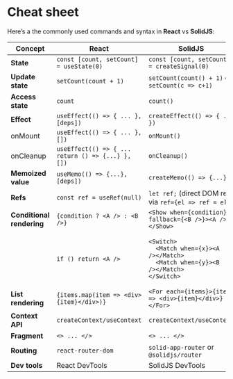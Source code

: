 # Cheat sheet

Here’s a the commonly used commands and syntax in **React** vs **SolidJS**:

| **Concept**               | **React**                                | **SolidJS**                                             |
| ------------------------- | ---------------------------------------- | ------------------------------------------------------- |
| **State**                 | `const [count, setCount] = useState(0)`  | `const [count, setCount] = createSignal(0)`             |
| **Update state**          | `setCount(count + 1)`                    | `setCount(count() + 1)` or `setCount(c => c+1)`         |
| **Access state**          | `count`                                  | `count()`                                               |
| **Effect**                | `useEffect(() => { ... }, [deps])`       | `createEffect(() => { ... })`                           |
|   onMount                 | `useEffect(() => { ... }, [])`           | `onMount()`                                             |
|   onCleanup               | `useEffect(() => { ... return () => {...} }, [])`  | `onCleanup()`                                 |
| **Memoized value**        | `useMemo(() => {...}, [deps])`           | `createMemo(() => {...})`                               |
| **Refs**                  | `const ref = useRef(null)`               | `let ref;` (direct DOM refs via `ref={el => ref = el}`) |
| **Conditional rendering** | `{condition ? <A /> : <B />}`            | `<Show when={condition} fallback={<B />}><A /></Show>`  |
|                           | `if () return <A />`                     | <pre><code>&lt;Switch&gt;<br />&nbsp;&nbsp;&lt;Match when={x}&gt;&lt;A /&gt;&lt;/Match&gt;<br />&nbsp;&nbsp;&lt;Match when={y}&gt;&lt;B /&gt;&lt;/Match&gt;<br />&lt;/Switch&gt;</code></pre> |
| **List rendering**        | `{items.map(item => <div>{item}</div>)}` | `<For each={items}>{item => <div>{item}</div>}</For>`   |
| **Context API**           | `createContext/useContext`               | `createContext/useContext`                              |
| **Fragment**              | `<> ... </>`                             | `<> ... </>`                                            |
| **Routing**               | `react-router-dom`                       | `solid-app-router` or `@solidjs/router`                 |
| **Dev tools**             | React DevTools                           | SolidJS DevTools                                        |

